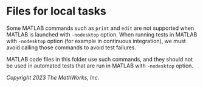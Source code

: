 # Files for local tasks

Some MATLAB commands such as `print` and `edit` are not supported
when MATLAB is launched with `-nodesktop` option.
When running tests in MATLAB with `-nodesktop` option
(for example in continuous integration),
we must avoid calling those commands to avoid test failures.

MATLAB code files in this folder use such commands,
and they should not be used in automated tests
that are run in MATLAB with `-nodesktop` option.

_Copyright 2023 The MathWorks, Inc._
